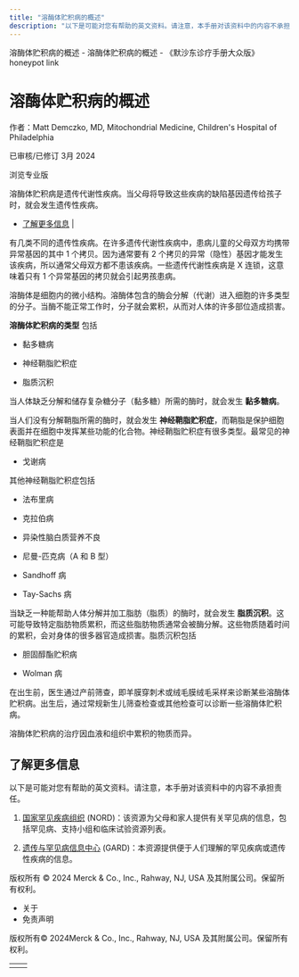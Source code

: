 ```yaml
---
title: "溶酶体贮积病的概述"
description: "以下是可能对您有帮助的英文资料。请注意，本手册对该资料中的内容不承担责任。"
---
```


﻿溶酶体贮积病的概述 \- 溶酶体贮积病的概述 \- 《默沙东诊疗手册大众版》 honeypot link

# 溶酶体贮积病的概述

作者：Matt Demczko, MD, Mitochondrial Medicine, Children's Hospital of Philadelphia

已审核/已修订 3月 2024

浏览专业版

溶酶体贮积病是遗传代谢性疾病。当父母将导致这些疾病的缺陷基因遗传给孩子时，就会发生遗传性疾病。

- [了解更多信息](#了解更多信息_v60530386_zh) \|

有几类不同的遗传性疾病。在许多遗传代谢性疾病中，患病儿童的父母双方均携带异常基因的其中 1 个拷贝。因为通常要有 2 个拷贝的异常（隐性）基因才能发生该疾病，所以通常父母双方都不患该疾病。一些遗传代谢性疾病是 X 连锁，这意味着只有 1 个异常基因的拷贝就会引起男孩患病。

溶酶体是细胞内的微小结构。溶酶体包含的酶会分解（代谢）进入细胞的许多类型的分子。当酶不能正常工作时，分子就会累积，从而对人体的许多部位造成损害。

**溶酶体贮积病的类型** 包括

- 黏多糖病

- 神经鞘脂贮积症

- 脂质沉积


当人体缺乏分解和储存复杂糖分子（黏多糖）所需的酶时，就会发生 **黏多糖病**。

当人们没有分解鞘脂所需的酶时，就会发生 **神经鞘脂贮积症**，而鞘脂是保护细胞表面并在细胞中发挥某些功能的化合物。神经鞘脂贮积症有很多类型。最常见的神经鞘脂贮积症是

- 戈谢病


其他神经鞘脂贮积症包括

- 法布里病

- 克拉伯病

- 异染性脑白质营养不良

- 尼曼-匹克病（A 和 B 型）

- Sandhoff 病

- Tay-Sachs 病


当缺乏一种能帮助人体分解并加工脂肪（脂质）的酶时，就会发生 **脂质沉积**。这可能导致特定脂肪物质累积，而这些脂肪物质通常会被酶分解。这些物质随着时间的累积，会对身体的很多器官造成损害。脂质沉积包括

- 胆固醇酯贮积病

- Wolman 病


在出生前，医生通过产前筛查，即羊膜穿刺术或绒毛膜绒毛采样来诊断某些溶酶体贮积病。出生后，通过常规新生儿筛查检查或其他检查可以诊断一些溶酶体贮积病。

溶酶体贮积病的治疗因血液和组织中累积的物质而异。

## 了解更多信息

以下是可能对您有帮助的英文资料。请注意，本手册对该资料中的内容不承担责任。

1. [国家罕见疾病组织](http://rarediseases.org/) (NORD)：该资源为父母和家人提供有关罕见病的信息，包括罕见病、支持小组和临床试验资源列表。

2. [遗传与罕见病信息中心](https://rarediseases.info.nih.gov/gard) (GARD)：本资源提供便于人们理解的罕见疾病或遗传性疾病的信息。




版权所有 © 2024
Merck & Co., Inc., Rahway, NJ, USA 及其附属公司。保留所有权利。

- 关于
- 免责声明

版权所有© 2024Merck & Co., Inc., Rahway, NJ, USA 及其附属公司。保留所有权利。

|     |     |
| --- | --- |
|  |  |